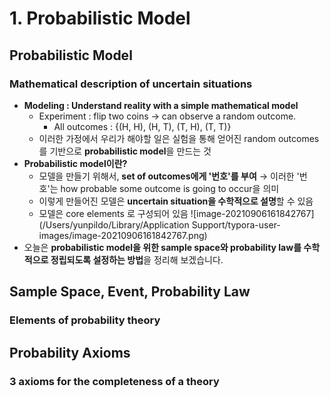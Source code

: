 # 1. Probabilistic Model

## Probabilistic Model

### Mathematical description of uncertain situations

- **Modeling : Understand reality with a simple mathematical model**
  - Experiment : flip two coins  → can observe a random outcome.
    - All outcomes : {(H, H), (H, T), (T, H), (T, T)}
  - 이러한 가정에서 우리가 해야할 일은 실험을 통해 얻어진 random outcomes를 기반으로 **probabilistic model**을 만드는 것
- **Probabilistic model이란?**
  - 모델을 만들기 위해서, **set of outcomes에게 '번호'를 부여**
    → 이러한 '번호'는 how probable some outcome is going to occur을 의미
  - 이렇게 만들어진 모델은 **uncertain situation을 수학적으로 설명**할 수 있음
  - 모델은 core elements 로 구성되어 있음
    ![image-20210906161842767](/Users/yunpildo/Library/Application Support/typora-user-images/image-20210906161842767.png)
- 오늘은 **probabilistic model을 위한 sample space와 probability law를 수학적으로 정립되도록 설정하는 방법**을 정리해 보겠습니다.

## Sample Space, Event, Probability Law

### Elements of probability theory



## Probability Axioms

### 3 axioms for the completeness of a theory